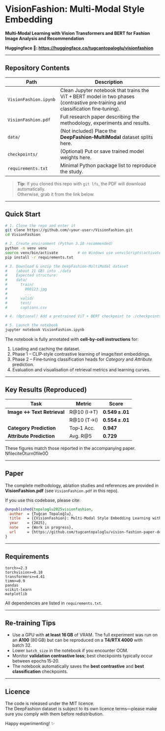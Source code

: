# VisionFashion: Multi‑Modal Style Embedding

**Multi‑Modal Learning with Vision Transformers and BERT for Fashion Image Analysis and Recommendation**

**Huggingface 🤗: https://huggingface.co/tugcantopaloglu/visionfashion**

---

## Repository Contents

| Path                  | Description                                                                                                                      |
| --------------------- | -------------------------------------------------------------------------------------------------------------------------------- |
| `VisionFashion.ipynb` | Clean Jupyter notebook that trains the ViT + BERT model in two phases (contrastive pre‑training and classification fine‑tuning). |
| `VisionFashion.pdf`   | Full research paper describing the methodology, experiments and results.                                                         |
| `data/`               | (Not included) Place the **DeepFashion‑MultiModal** dataset splits here.                                                         |
| `checkpoints/`        | (Optional) Put or save trained model weights here.                                                                               |
| `requirements.txt`    | Minimal Python package list to reproduce the study.                                                                              |

> **Tip:** If you cloned this repo with `git lfs`, the PDF will download automatically.  
> Otherwise, grab it from the link below.

---

## Quick Start

```bash
# 1. Clone the repo and enter it
git clone https://github.com/<your‑user>/VisionFashion.git
cd VisionFashion

# 2. Create environment (Python 3.10 recommended)
python -m venv venv
source venv/bin/activate         # on Windows use venv\Scripts\activate
pip install -r requirements.txt

# 3. Download & unzip the DeepFashion‑MultiModal dataset
#    (about 11 GB) into ./data
#    Expected structure:
#    data/
#      train/
#        000123.jpg
#        ...
#      valid/
#      test/
#      captions.csv

# 4. (Optional) Add a pretrained ViT + BERT checkpoint to ./checkpoints

# 5. Launch the notebook
jupyter notebook VisionFashion.ipynb
```

The notebook is fully annotated with **cell‑by‑cell instructions** for:

1. Loading and caching the dataset.
2. Phase 1 – CLIP‑style contrastive learning of image/text embeddings.
3. Phase 2 – Fine‑tuning classification heads for _Category_ and _Attribute_ prediction.
4. Evaluation and visualisation of retrieval metrics and learning curves.

---

## Key Results (Reproduced)

| Task                       | Metric     | Score           |
| -------------------------- | ---------- | --------------- |
| **Image ↔ Text Retrieval** | R@10 (I→T) | **0.549 ± .01** |
|                            | R@10 (T→I) | **0.554 ± .01** |
| **Category Prediction**    | Top‑1 Acc. | **0.947**       |
| **Attribute Prediction**   | Avg. R@5   | **0.729**       |

These figures match those reported in the accompanying paper. fileciteturn0file0

---

## Paper

The complete methodology, ablation studies and references are provided in **VisionFashion.pdf** (see `VisionFashion.pdf` in this repo).

If you use this codebase, please cite:

```bibtex
@unpublished{topaloglu2025visionfashion,
  author  = {Tuğcan Topaloğlu},
  title   = {{VisionFashion}: Multi-Modal Style Embedding Learning with Vision Transformers and BERT for Fashion Image Analysis and Recommendation},
  year    = {2025},
  note    = {Work in progress},
  url     = {https://github.com/tugcantopaloglu/vision-fashion-paper-deeplearning}
}
```

---

## Requirements

```
torch>=2.3
torchvision>=0.18
transformers>=4.41
timm>=0.9
pandas
scikit-learn
matplotlib
```

All dependencies are listed in `requirements.txt`.

---

## Re‑training Tips

- Use a GPU with **at least 16 GB** of VRAM. The full experiment was run on an **A100** (80 GB) but can be reproduced on a **T4/RTX 4000** with batch 32.
- Lower `batch_size` in the notebook if you encounter OOM.
- Monitor **validation contrastive loss**; best checkpoints typically occur between epochs 15‑20.
- The notebook automatically saves the **best contrastive** and **best classification** checkpoints.

---

## Licence

The code is released under the MIT licence.  
The DeepFashion dataset is subject to its own licence terms—please make sure you comply with them before redistribution.

Happy experimenting! ✨
